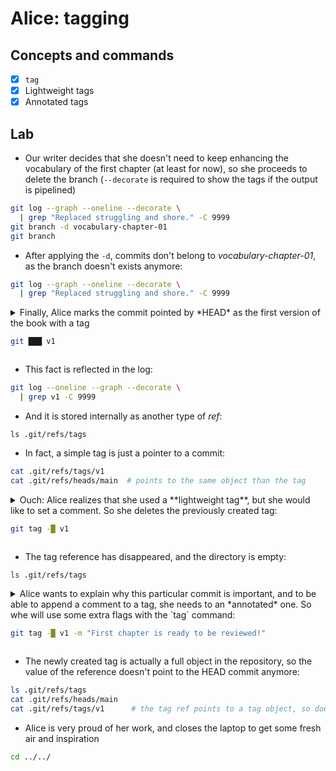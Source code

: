 # Alice: tagging

## Concepts and commands

- [x] `tag`
- [x] Lightweight tags
- [x] Annotated tags

## Lab

* Our writer decides that she doesn't need to keep enhancing the vocabulary of
the first chapter (at least for now), so she proceeds to delete the branch
 (`--decorate` is required to show the tags if the output is pipelined)

```bash
git log --graph --oneline --decorate \
  | grep "Replaced struggling and shore." -C 9999
git branch -d vocabulary-chapter-01
git branch
```

* After applying the `-d`, commits don't belong to *vocabulary-chapter-01*, as the
branch doesn't exists anymore:

```bash
git log --graph --oneline --decorate \
  | grep "Replaced struggling and shore." -C 9999
```

<details>
<summary>
Finally, Alice marks the commit pointed by *HEAD* as the first version of the book with a tag

```bash
git ███ v1
```
</summary>

---
#### Solution

```bash
git tag v1
```
---
</details>

* This fact is reflected in the log:

```bash
git log --oneline --graph --decorate \
  | grep v1 -C 9999
```

* And it is stored internally as another type of *ref*:

```
ls .git/refs/tags
```

* In fact, a simple tag is just a pointer to a commit:

```bash
cat .git/refs/tags/v1
cat .git/refs/heads/main  # points to the same object than the tag
```

<details>
<summary>
Ouch: Alice realizes that she used a **lightweight tag**, but she would like to set a comment. 
So she deletes the previously created tag:

```bash
git tag -█ v1
```
</summary>

---
#### Solution

```bash
git tag -d v1
```
---
</details>

* The tag reference has disappeared, and the directory is empty:

```bash
ls .git/refs/tags
```

<details>
<summary>
Alice wants to explain why this particular commit is important, and to be able
to append a comment to a tag, she needs to an *annotated* one. So whe will use
some extra flags with the `tag` command:

```bash
git tag -█ v1 -m "First chapter is ready to be reviewed!"
```
</summary>

---
#### Solution

```bash
git tag -a v1 -m "First chapter is ready to be reviewed!"
```
---
</details>

* The newly created tag is actually a full object in the repository, so the value
of the reference doesn't point to the HEAD commit anymore:

```bash
ls .git/refs/tags
cat .git/refs/heads/main
cat .git/refs/tags/v1      # the tag ref points to a tag object, so doesn't match the last commit
```

* Alice is very proud of her work, and closes the laptop to get some fresh air and inspiration

```bash
cd ../../
```


